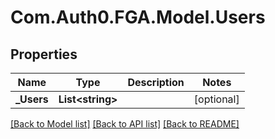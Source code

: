 # Com.Auth0.FGA.Model.Users

## Properties

Name | Type | Description | Notes
------------ | ------------- | ------------- | -------------
**_Users** | **List&lt;string&gt;** |  | [optional] 

[[Back to Model list]](../README.md#models) [[Back to API list]](../README.md#api-endpoints) [[Back to README]](../README.md)

